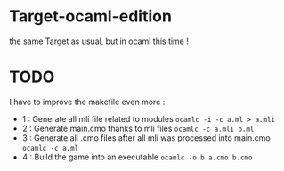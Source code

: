 # Target-ocaml-edition
the same Target as usual, but in ocaml this time !

# TODO
I have to improve the makefile even more :
- 1 : Generate all mli file related to modules  `ocamlc -i -c a.ml > a.mli`
- 2 : Generate main.cmo thanks to mli files `ocamlc -c a.mli b.ml`
- 3 : Generate all .cmo files after all mli was processed into main.cmo `ocamlc -c a.ml`
- 4 : Build the game into an executable `ocamlc -o b a.cmo b.cmo`
